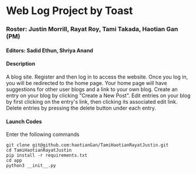 # Web Log Project by Toast
### Roster: Justin Morrill, Rayat Roy, Tami Takada, Haotian Gan (PM)
#### Editors: Sadid Ethun, Shriya Anand
#### Description
A blog site. Register and then log in to access the website. Once you log in, you will be redirected to the home page. 
Your home page will have suggestions for other user blogs and a link to your own blog. 
Create an entry on your blog by clicking "Create a New Post". Edit entries on your blog by first clicking on the entry's link, then clicking its associated edit link.
Delete entries by pressing the delete button under each entry. 
#### Launch Codes
Enter the following commands
```
git clone git@github.com:haotianGan/TamiHaotianRayatJustin.git
cd TamiHaotianRayatJustin
pip install -r requirements.txt
cd app
python3 __init__.py
```
